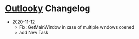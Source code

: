 # [Outlooky](Outlooky) Changelog

* 2020-11-12
	- Fix: GetMainWindow in case of multiple windows opened
	- add New Task
